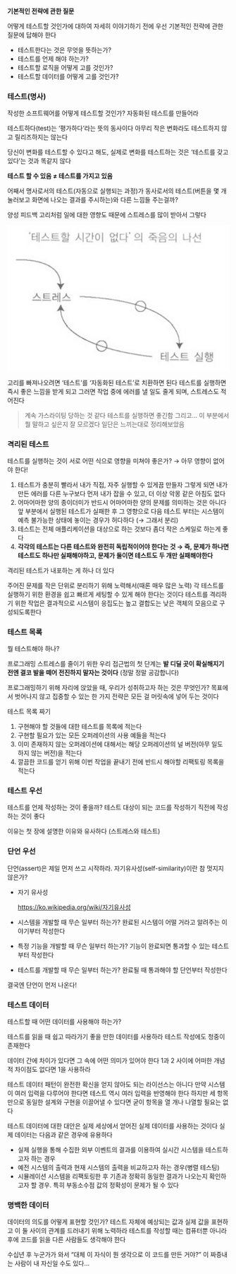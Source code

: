 **기본적인 전략에 관한 질문**

어떻게 테스트할 것인가에 대하여 자세히 이야기하기 전에 우선 기본적인 전략에 관한 질문에 답해야 한다

- 테스트한다는 것은 무엇을 뜻하는가?
- 테스트를 언제 해야 하는가?
- 테스트할 로직을 어떻게 고를 것인가?
- 테스트할 데이터를 어떻게 고를 것인가?

### 테스트(명사)

작성한 소프트웨어를 어떻게 테스트할 것인가? 자동화된 테스트를 만들어라

테스트하다(test)는 ‘평가하다’라는 뜻의 동사이다 아무리 작은 변화라도 테스트하지 않고 릴리즈하지는 않는다

당신이 변화를 테스트할 수 있다고 해도, 실제로 변화를 테스트하는 것은 ‘테스트를 갖고 있다’는 것과 똑같지 않다

**테스트 할 수 있음 ≠ 테스트를 가지고 있음**

어째서 명사로서의 테스트(자동으로 실행되는 과정)가 동사로서의 테스트(버튼을 몇 개 눌러보고 화면에 나오는 결과를 주시하는)와 다른 느낌들 주는걸까?

양성 피드백 고리처럼 일에 대한 영향도 때문에 스트레스를 많이 받아서 그렇다

![img.png](img.png)

고리를 빠져나오려면 ‘테스트’를 ‘자동화된 테스트’로 치환하면 된다
테스트를 실행하면 즉시 좋은 느낌을 받게 되고 그러면 작업 중에 에러를 낼 일도 줄게 되며, 스트레스도 적어진다

> 계속 가스라이팅 당하는 것 같다 테스트를 실행하면 좋긴함
그리고… 이 부분에서 뭘 말하고 싶은지 잘 모르겠다 일단은 느끼는대로 정리해보았음
>

### **격리된 테스트**

테스트를 실행하는 것이 서로 어떤 식으로 영향을 미쳐야 좋은가?
→ 아무 영향이 없어야 한다!

1. 테스트가 충분히 빨라서 내가 직접, 자주 실행할 수 있게끔 만들자
   그렇게 되면 내가 만든 에러를 다른 누구보다 먼저 내가 잡을 수 있고, 더 이상 악몽 같은 아침도 없다
2. 어마어마한 양의 종이더미가 반드시 어마어마한 양의 문제를 의미하는 것은 아니다
   앞 부분에서 실행된 테스트가 실패한 후 그 영향으로 다음 테스트 부터는 시스템이 예측 불가능한 상태에 놓이는 경우가 허다하다 (→ 그래서 분리)
3. 테스트는 전체 애플리케이션을 대상으로 하는 것보다 좀더 작은 스케일로 하는게 좋다
4. **각각의 테스트는 다른 테스트와 완전히 독립적이어야 한다는 것
   → 즉, 문제가 하나면 테스트도 하나만 실패해야하고, 문제가 둘이면 테스트도 두 개만 실패해야한다**

격리된 테스트가 내포하는 게 하나 더 있다

주어진 문제를 작은 단위로 분리하기 위해 노력해서(때론 매우 많은 노력) 각 테스트를 실행하기 위한 환경을 쉽고 빠르게 세팅할 수 있게 해야 한다는 것이다
테스트를 격리하기 위한 작업은 결과적으로 시스템이 응집도는 높고 결합도는 낮은 객체의 모음으로 구성되도록한다

### 테스트 목록

뭘 테스트해야 하나?

프로그래밍 스트레스를 줄이기 위한 우리 접근법의 첫 단계는
**발 디딜 곳이 확실해지기 전엔 결코 발을 떼어 전진하지 말자는 것이다** (정말 정말 공감합니다)

프로그래밍하기 위해 자리에 앉았을 때, 우리가 성취하고자 하는 것은 무엇인가?
목표에서 벗어나지 않고 집중할 수 있는 한 가지 전략은 모든 걸 머릿속에 넣어 두는 것이다

테스트 목록 짜기

1. 구현해야 할 것들에 대한 테스트를 목록에 적는다
2. 구현할 필요가 있는 모든 오퍼레이션의 사용 예들을 적는다
3. 이미 존재하지 않는 오퍼레이션에 대해서는 해당 오퍼레이션의 널 버전(아무 일도 하지 않는 버전)을 적는다
4. 깔끔한 코드를 얻기 위해 이번 작업을 끝내기 전에 반드시 해야할 리팩토링 목록을 적는다

### 테스트 우선

테스트를 언제 작성하는 것이 좋을까? 테스트 대상이 되는 코드를 작성하기 직전에 작성하는 것이 좋다

이유는 첫 장에 설명한 이유와 유사하다 (스트레스와 테스트)

### 단언 우선

단언(assert)은 제일 먼저 쓰고 시작하라. 자기유사성(self-similarity)이란 참 멋지지 않은가?

- 자기 유사성

  https://ko.wikipedia.org/wiki/자기유사성


- 시스템을 개발할 때 무슨 일부터 하는가? 완료된 시스템이 어떨 거라고 알려주는 이야기부터 작성한다
- 특정 기능을 개발할 때 무슨 일부터 하는가? 기능이 완료되면 통과할 수 있는 테스트부터 작성한다
- 테스트를 개발할 때 무슨 일부터 하는가? 완료될 때 통과해야 할 단언부터 작성한다

결국엔 단언이 먼저 나온다!

### 테스트 데이터

테스트할 때 어떤 데이터를 사용해야 하는가?

테스트를 읽을 때 쉽고 따라가기 좋을 만한 데이터를 사용하라 테스트 작성에도 청중이 존재한다

데이터 간에 차이가 있다면 그 속에 어떤 의미가 있어야 한다 1과 2 사이에 어떠한 개념적 차이점도 없다면 1을 사용하라

테스트 데이터 패턴이 완전한 확신을 얻지 않아도 되는 라이선스는 아니다
만약 시스템이 여러 입력을 다루어야 한다면 테스트 역시 여러 입력을 반영해야 한다
하지만 세 항목만으로 동일한 설계와 구현을 이끌어낼 수 있다면 굳이 항목을 열 개나 나열할 필요는 없다

테스트 데이터에 대한 대안은 실제 세상에서 얻어진 실제 데이터를 사용하는 것이다 실제 데이터는 다음과 같은 경우에 유용하다

- 실제 실행을 통해 수집한 외부 이벤트의 결과를 이용하여 실시간 시스템을 테스트하고자 하는 경우
- 예전 시스템의 출력과 현재 시스템의 출력을 비교하고자 하는 경우(병렬 테스팅)
- 시뮬레이션 시스템을 리팩토링한 후 기존과 정확히 동일한 결과가 나오는지 확인하고자 할 경우. 특히 부동소수점 값의 정확성이 문제가 될 수 있다

### 명백한 데이터

데이터의 의도를 어떻게 표현할 것인가? 테스트 자체에 예상되는 값과 실제 값을 표현하고 이 둘 사이의 관계를 드러내기 위해 노력하라
테스트를 작성할 때는 컴퓨터뿐 아니라 후에 코드를 읽을 다른 사람들도 생각해야 한다

수십년 후 누군가가 와서 “대체 이 자식이 뭔 생각으로 이 코드를 만든 거야?” 이 짜증내는 사람이 내 자신일 수도 있다…
